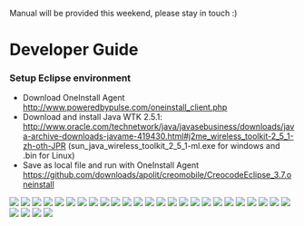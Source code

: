 Manual will be provided this weekend, please stay in touch :)

# Developer Guide

### Setup Eclipse environment
* Download OneInstall Agent http://www.poweredbypulse.com/oneinstall_client.php
* Download and install Java WTK 2.5.1: http://www.oracle.com/technetwork/java/javasebusiness/downloads/java-archive-downloads-javame-419430.html#j2me_wireless_toolkit-2_5_1-zh-oth-JPR (sun_java_wireless_toolkit_2_5_1-ml.exe for windows and .bin for Linux)
* Save as local file and run with OneInstall Agent https://github.com/downloads/apolit/creomobile/CreocodeEclipse_3.7.oneinstall

![](https://github.com/apolit/creomobile/raw/master/resources/screenshots/01_oneinstall_local.png)
![](https://github.com/apolit/creomobile/raw/master/resources/screenshots/02_oneinstall.png)
![](https://github.com/apolit/creomobile/raw/master/resources/screenshots/03_android_sdk_eclipse.png)
![](https://github.com/apolit/creomobile/raw/master/resources/screenshots/03_android_sdk_manager.png)
![](https://github.com/apolit/creomobile/raw/master/resources/screenshots/04_import_menu.png)
![](https://github.com/apolit/creomobile/raw/master/resources/screenshots/05_git_clone.png)
![](https://github.com/apolit/creomobile/raw/master/resources/screenshots/06_git_clone_2.png)
![](https://github.com/apolit/creomobile/raw/master/resources/screenshots/06_git_clone_readonly.png)
![](https://github.com/apolit/creomobile/raw/master/resources/screenshots/08_git_clone_select.png)
![](https://github.com/apolit/creomobile/raw/master/resources/screenshots/09_git_clone_projects.png)
![](https://github.com/apolit/creomobile/raw/master/resources/screenshots/10_wtk_install.png)
![](https://github.com/apolit/creomobile/raw/master/resources/screenshots/11_manage_select.png)
![](https://github.com/apolit/creomobile/raw/master/resources/screenshots/12_manage_colorphone.png)
![](https://github.com/apolit/creomobile/raw/master/resources/screenshots/13_manage_finish.png)
![](https://github.com/apolit/creomobile/raw/master/resources/screenshots/14_export_project.png)
![](https://github.com/apolit/creomobile/raw/master/resources/screenshots/15_export_filesystem.png)
![](https://github.com/apolit/creomobile/raw/master/resources/screenshots/16_export_select.png)
![](https://github.com/apolit/creomobile/raw/master/resources/screenshots/17_0_midletgenerator_run.png)
![](https://github.com/apolit/creomobile/raw/master/resources/screenshots/17_midletgenerator_runas.png)
![](https://github.com/apolit/creomobile/raw/master/resources/screenshots/18_working_sources.png)
![](https://github.com/apolit/creomobile/raw/master/resources/screenshots/19_plugins_addrequired.png)
![](https://github.com/apolit/creomobile/raw/master/resources/screenshots/20_midletgen_console.png)
![](https://github.com/apolit/creomobile/raw/master/resources/screenshots/21_0_new_project.png)
![](https://github.com/apolit/creomobile/raw/master/resources/screenshots/21_1_new_project2.png)
![](https://github.com/apolit/creomobile/raw/master/resources/screenshots/21_editor_runas.png)
![](https://github.com/apolit/creomobile/raw/master/resources/screenshots/22_new_catalog.png)
![](https://github.com/apolit/creomobile/raw/master/resources/screenshots/23_new_catalog_model.png)
![](https://github.com/apolit/creomobile/raw/master/resources/screenshots/24_example.png)
![](https://github.com/apolit/creomobile/raw/master/resources/screenshots/25_midlet_gen_console.png)

